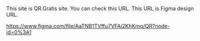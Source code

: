 This site is QR.Gratis site. 
You can check this URL. This URL is Figma design URL.

https://www.figma.com/file/AaTNB1TVffu7VFAi2KhKmq/QR?node-id=0%3A1
